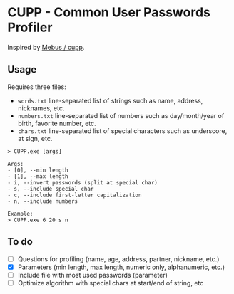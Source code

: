 # CUPP - Common User Passwords Profiler
Inspired by [Mebus / cupp](https://github.com/Mebus/cupp).

## Usage
Requires three files:
- `words.txt` line-separated list of strings such as name, address, nicknames, etc.
- `numbers.txt` line-separated list of numbers such as day/month/year of birth, favorite number, etc.
- `chars.txt` line-separated list of special characters such as underscore, at sign, etc.

```
> CUPP.exe [args]

Args:
- [0], --min length
- [1], --max length
- i, --invert passwords (split at special char)
- s, --include special char
- c, --include first-letter capitalization 
- n, --include numbers

Example:
> CUPP.exe 6 20 s n
```

## To do
- [ ] Questions for profiling (name, age, address, partner, nickname, etc.) 
- [x] Parameters (min length, max length, numeric only, alphanumeric, etc.)
- [ ] Include file with most used passwords (parameter)
- [ ] Optimize algorithm with special chars at start/end of string, etc
